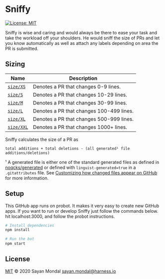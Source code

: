 # Sniffy

[![License: MIT](https://img.shields.io/badge/License-MIT-yellow.svg)](https://opensource.org/licenses/MIT)

Sniffy is wise and caring and would always be there to ease your task and take the workload off your shoulders. He would sniff the size of PRs and let you know automatically as well as attach any labels depending on area the PR is submitted.

## Sizing

| Name | Description |
| ---- | ----------- |
| <a id="size/XS" href="#size/XS">`size/XS`</a> | Denotes a PR that changes 0-9 lines. |
| <a id="size/S" href="#size/S">`size/S`</a> | Denotes a PR that changes 10-29 lines. |
| <a id="size/M" href="#size/M">`size/M`</a> | Denotes a PR that changes 30-99 lines. |
| <a id="size/L" href="#size/L">`size/L`</a> | Denotes a PR that changes 100-499 lines. |
| <a id="size/XL" href="#size/XL">`size/XL`</a> | Denotes a PR that changes 500-999 lines. |
| <a id="size/XXL" href="#size/XXL">`size/XXL`</a> | Denotes a PR that changes 1000+ lines. |

Sniffy calculates the size of a PR as

```
total additions + total deletions - (all generated¹ file additions/deletions)
```

¹ A generated file is either one of the standard generated files as defined in [noqcks/generated](https://github.com/noqcks/generated/blob/master/lib/generated.js) or defined with `linguist-generated=true` in a `.gitattributes` file. See [Customizing how changed files appear on GitHub](https://help.github.com/articles/customizing-how-changed-files-appear-on-github/) for more information.

## Setup

This GitHub app runs on probot. It makes it very easy to create new GitHub apps.
If you want to run or develop Sniffy just follow the commands
below. hit localhost:3000, and follow the probot instructions.

```sh
# Install dependencies
npm install

# Run the bot
npm start
```

## License

[MIT](LICENSE) © 2020 Sayan Mondal <sayan.mondal@harness.io>
